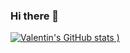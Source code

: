 ### Hi there 👋

<!--
**ValentinNM/ValentinNM** is a ✨ _special_ ✨ repository because its `README.md` (this file) appears on your GitHub profile.

Here are some ideas to get you started:

- 🔭 I’m currently working on Improving my Problem-Solving skills
- 🌱 I’m currently learning JS, React, C++
- 👯 I’m looking to collaborate on Web Application projects
- 🤔 I’m looking for help with C++
- 💬 Ask me about my favourite boosk
- 📫 How to reach me: @valentin_nm
- ⚡ Fun fact: IDK what am doing 🤷🏻‍♂️
-->

[![Valentin's GitHub stats](https://github-readme-stats.vercel.app/api?username=ValentinNM&theme=radical)
)](https://github.com/ValentinNM/github-readme-stats)
